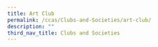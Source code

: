 ```yaml
---
title: Art Club
permalink: /ccas/Clubs-and-Societies/art-club/
description: ""
third_nav_title: Clubs and Societies
---
```

